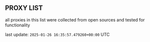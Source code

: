 ## PROXY LIST

all proxies in this list were collected from open sources and tested for functionality

last update: `2025-01-26 16:35:57.479260+00:00` UTC